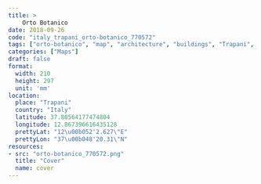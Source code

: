 ```yaml
---
title: > 
    Orto Botanico
date: 2018-09-26
code: "italy_trapani_orto-botanico_770572"
tags: ["orto-botanico", "map", "architecture", "buildings", "Trapani", "Italy"]
categories: ["Maps"]
draft: false
format:
  width: 210
  height: 297
  unit: 'mm'
location:
  place: "Trapani"
  country: "Italy"
  latitude: 37.80564177474804
  longitude: 12.867396616435128
  prettyLat: "12\u00b052'2.627\"E"
  prettyLon: "37\u00b048'20.31\"N"
resources:
- src: "orto-botanico_770572.png"
  title: "Cover"
  name: cover
---
```

